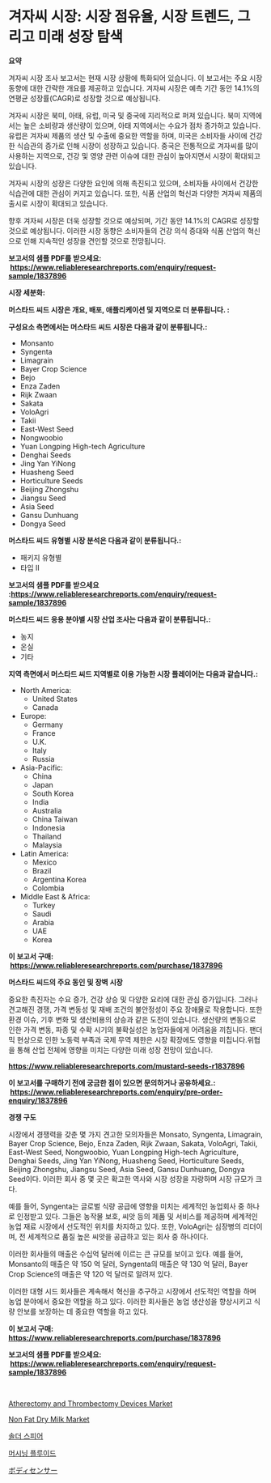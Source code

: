 <p><h1>겨자씨 시장: 시장 점유율, 시장 트렌드, 그리고 미래 성장 탐색</h1></p><p><strong>요약</strong></p>
<p><p>겨자씨 시장 조사 보고서는 현재 시장 상황에 특화되어 있습니다. 이 보고서는 주요 시장 동향에 대한 간략한 개요를 제공하고 있습니다. 겨자씨 시장은 예측 기간 동안 14.1%의 연평균 성장률(CAGR)로 성장할 것으로 예상됩니다.</p><p>겨자씨 시장은 북미, 아태, 유럽, 미국 및 중국에 지리적으로 퍼져 있습니다. 북미 지역에서는 높은 소비량과 생산량이 있으며, 아태 지역에서는 수요가 점차 증가하고 있습니다. 유럽은 겨자씨 제품의 생산 및 수출에 중요한 역할을 하며, 미국은 소비자들 사이에 건강한 식습관의 증가로 인해 시장이 성장하고 있습니다. 중국은 전통적으로 겨자씨를 많이 사용하는 지역으로, 건강 및 영양 관련 이슈에 대한 관심이 높아지면서 시장이 확대되고 있습니다.</p><p>겨자씨 시장의 성장은 다양한 요인에 의해 촉진되고 있으며, 소비자들 사이에서 건강한 식습관에 대한 관심이 커지고 있습니다. 또한, 식품 산업의 혁신과 다양한 겨자씨 제품의 출시로 시장이 확대되고 있습니다.</p><p>향후 겨자씨 시장은 더욱 성장할 것으로 예상되며, 기간 동안 14.1%의 CAGR로 성장할 것으로 예상됩니다. 이러한 시장 동향은 소비자들의 건강 의식 증대와 식품 산업의 혁신으로 인해 지속적인 성장을 견인할 것으로 전망됩니다.</p></p>
<p><strong>보고서의 샘플 PDF를 받으세요: &nbsp;<a href="https://www.reliableresearchreports.com/enquiry/request-sample/1837896">https://www.reliableresearchreports.com/enquiry/request-sample/1837896</a></strong></p>
<p><strong>시장 세분화:</strong></p>
<p><strong> 머스타드 씨드 시장은 개요, 배포, 애플리케이션 및 지역으로 더 분류됩니다. :</strong></p>
<p><strong>구성요소 측면에서는 머스타드 씨드 시장은 다음과 같이 분류됩니다.:</strong></p>
<p><ul><li>Monsanto</li><li>Syngenta</li><li>Limagrain</li><li>Bayer Crop Science</li><li>Bejo</li><li>Enza Zaden</li><li>Rijk Zwaan</li><li>Sakata</li><li>VoloAgri</li><li>Takii</li><li>East-West Seed</li><li>Nongwoobio</li><li>Yuan Longping High-tech Agriculture</li><li>Denghai Seeds</li><li>Jing Yan YiNong</li><li>Huasheng Seed</li><li>Horticulture Seeds</li><li>Beijing Zhongshu</li><li>Jiangsu Seed</li><li>Asia Seed</li><li>Gansu Dunhuang</li><li>Dongya Seed</li></ul></p>
<p><strong> 머스타드 씨드 유형별 시장 분석은 다음과 같이 분류됩니다.:</strong></p>
<p><ul><li>패키지 유형별</li><li>타입 II</li></ul></p>
<p><strong>보고서의 샘플 PDF를 받으세요 :<a href="https://www.reliableresearchreports.com/enquiry/request-sample/1837896">https://www.reliableresearchreports.com/enquiry/request-sample/1837896</a></strong></p>
<p><strong> 머스타드 씨드 응용 분야별 시장 산업 조사는 다음과 같이 분류됩니다.:</strong></p>
<p><ul><li>농지</li><li>온실</li><li>기타</li></ul></p>
<p><strong>지역 측면에서 머스타드 씨드 지역별로 이용 가능한 시장 플레이어는 다음과 같습니다.:</strong></p>
<p><ul>
    <li>
        North America:
        <ul>
            <li>United States</li>
            <li>Canada</li>
        </ul>
    </li>
    <li>
        Europe:
        <ul>
            <li>Germany</li>
            <li>France</li>
            <li>U.K.</li>
            <li>Italy</li>
            <li>Russia</li>
        </ul>
    </li>
    <li>
        Asia-Pacific:
        <ul>
            <li>China</li>
            <li>Japan</li>
            <li>South Korea</li>
            <li>India</li>
            <li>Australia</li>
            <li>China Taiwan</li>
            <li>Indonesia</li>
            <li>Thailand</li>
            <li>Malaysia</li>
        </ul>
    </li>
    <li>
        Latin America:
        <ul>
            <li>Mexico</li>
            <li>Brazil</li>
            <li>Argentina Korea</li>
            <li>Colombia</li>
        </ul>
    </li>
    <li>
        Middle East & Africa:
        <ul>
            <li>Turkey</li>
            <li>Saudi</li>
            <li>Arabia</li>
            <li>UAE</li>
            <li>Korea</li>
        </ul>
    </li>
    </ul></p>
<p><strong>이 보고서 구매: &nbsp;<a href="https://www.reliableresearchreports.com/purchase/1837896">https://www.reliableresearchreports.com/purchase/1837896</a></strong></p>
<p><strong>머스타드 씨드의 주요 동인 및 장벽 시장</strong></p>
<p><p>중요한 촉진자는 수요 증가, 건강 상승 및 다양한 요리에 대한 관심 증가입니다. 그러나 견고해진 경쟁, 가격 변동성 및 재배 조건의 불안정성이 주요 장애물로 작용합니다. 또한 환경 이슈, 기후 변화 및 생산비용의 상승과 같은 도전이 있습니다. 생산량의 변동으로 인한 가격 변동, 파종 및 수확 시기의 불확실성은 농업자들에게 어려움을 끼칩니다. 팬더믹 현상으로 인한 노동력 부족과 국제 무역 제한은 시장 확장에도 영향을 미칩니다.위협을 통해 산업 전체에 영향을 미치는 다양한 미래 성장 전망이 있습니다.</p></p>
<p><strong><a href="https://www.reliableresearchreports.com/mustard-seeds-r1837896">https://www.reliableresearchreports.com/mustard-seeds-r1837896</a></strong></p>
<p><strong>이 보고서를 구매하기 전에 궁금한 점이 있으면 문의하거나 공유하세요.: &nbsp;<a href="https://www.reliableresearchreports.com/enquiry/pre-order-enquiry/1837896">https://www.reliableresearchreports.com/enquiry/pre-order-enquiry/1837896</a></strong></p>
<p><strong>경쟁 구도</strong></p>
<p><p>시장에서 경쟁력을 갖춘 몇 가지 견고한 모의자들은 Monsato, Syngenta, Limagrain, Bayer Crop Science, Bejo, Enza Zaden, Rijk Zwaan, Sakata, VoloAgri, Takii, East-West Seed, Nongwoobio, Yuan Longping High-tech Agriculture, Denghai Seeds, Jing Yan YiNong, Huasheng Seed, Horticulture Seeds, Beijing Zhongshu, Jiangsu Seed, Asia Seed, Gansu Dunhuang, Dongya Seed이다. 이러한 회사 중 몇 곳은 확고한 역사와 시장 성장을 자랑하며 시장 규모가 크다.</p><p>예를 들어, Syngenta는 글로벌 식량 공급에 영향을 미치는 세계적인 농업회사 중 하나로 인정받고 있다. 그들은 농작물 보호, 씨앗 등의 제품 및 서비스를 제공하며 세계적인 농업 재료 시장에서 선도적인 위치를 차지하고 있다. 또한, VoloAgri는 심장병의 리더이며, 전 세계적으로 품질 높은 씨앗을 공급하고 있는 회사 중 하나이다.</p><p>이러한 회사들의 매출은 수십억 달러에 이르는 큰 규모를 보이고 있다. 예를 들어, Monsanto의 매출은 약 150 억 달러, Syngenta의 매출은 약 130 억 달러, Bayer Crop Science의 매출은 약 120 억 달러로 알려져 있다.</p><p>이러한 대형 시드 회사들은 계속해서 혁신을 추구하고 시장에서 선도적인 역할을 하며 농업 분야에서 중요한 역할을 하고 있다. 이러한 회사들은 농업 생산성을 향상시키고 식량 안보를 보장하는 데 중요한 역할을 하고 있다.</p></p>
<p><strong>이 보고서 구매: &nbsp; <a href="https://www.reliableresearchreports.com/purchase/1837896">https://www.reliableresearchreports.com/purchase/1837896</a></strong></p>
<p><strong>보고서의 샘플 PDF를 받으세요: &nbsp;<a href="https://www.reliableresearchreports.com/enquiry/request-sample/1837896">https://www.reliableresearchreports.com/enquiry/request-sample/1837896</a></strong><strong></strong></p>
<p>&nbsp;</p>
<p><p><a href="https://github.com/yoshih12/Market-Research-Report-List-2/blob/main/atherectomy-and-thrombectomy-devices-market.md">Atherectomy and Thrombectomy Devices Market</a></p><p><a href="https://issuu.com/reportprime-2/docs/non-fat-dry-milk-market-size-2030.pptx">Non Fat Dry Milk Market</a></p><p><a href="https://github.com/BrettWeberrt8767765/Market-Research-Report-List-1/blob/main/924701535295.md">솔더 스피어</a></p><p><a href="https://github.com/nuekbpymrrz5/Market-Research-Report-List-1/blob/main/883853721191.md">머시닝 플루이드</a></p><p><a href="https://github.com/hilmi-2a/Market-Research-Report-List-1/blob/main/121133023253.md">ボディセンサー</a></p></p>